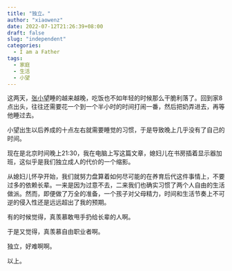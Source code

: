 ```yaml
---
title: "独立。"
author: "xiaowenz"
date: 2022-07-12T21:26:39+08:00
draft: false
slug: "independent"
categories:
  - I am a Father
tags:
  - 家庭
  - 生活
  - 小望
---
```


这两天，[张小望](/2021/12/31/153.html)睡的越来越晚，吃饭也不如年轻的时候那么干脆利落了。回到家8点出头，往往还需要花一个到一个半小时的时间打闹一番，然后把奶弄进去，再等他睡过去。

小望出生以后养成的十点左右就需要睡觉的习惯，于是导致晚上几乎没有了自己的时间。

现在是北京时间晚上21:30，我在电脑上写这篇文章，媳妇儿在书房插着显示器加班，这似乎是我们独立成人的代价的一个缩影。

从媳妇儿怀孕开始，我们就努力盘算着如何尽可能的在养育后代这件事情上，不要过多的依赖长辈。一来是因为过意不去，二来我们也确实习惯了两个人自由的生活做派。然而，即便做了万全的准备，一个孩子对父母精力，时间和生活节奏上不可逆的侵入性还是远远超出了我的预期。

有的时候觉得，真羡慕敢甩手扔给长辈的人啊。

于是又觉得，真羡慕自由职业者啊。

独立，好难啊啊。

以上。